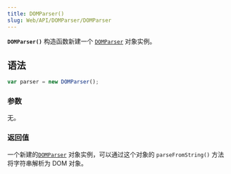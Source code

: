 ```yaml
---
title: DOMParser()
slug: Web/API/DOMParser/DOMParser
---
```

**`DOMParser()`** 构造函数新建一个 [`DOMParser`](/en-US/docs/Web/API/DOMParser) 对象实例。

## 语法

```js
var parser = new DOMParser();
```

### 参数

无。

### 返回值

一个新建的[`DOMParser`](/en-US/docs/Web/API/DOMParser) 对象实例，可以通过这个对象的 `parseFromString()` 方法将字符串解析为 DOM 对象。
